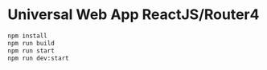 # Universal Web App ReactJS/Router4

```bash
npm install
npm run build
npm run start
npm run dev:start
```
